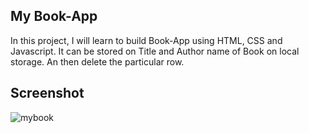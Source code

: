 ## My Book-App

In this project, I will learn to build Book-App using HTML, CSS and Javascript. It can be stored on Title and Author name of Book on local storage.
An then delete the particular row.

## Screenshot

![mybook](https://user-images.githubusercontent.com/67471717/122671324-a6229e00-d1e3-11eb-9ce3-fbc8189ce909.PNG)
